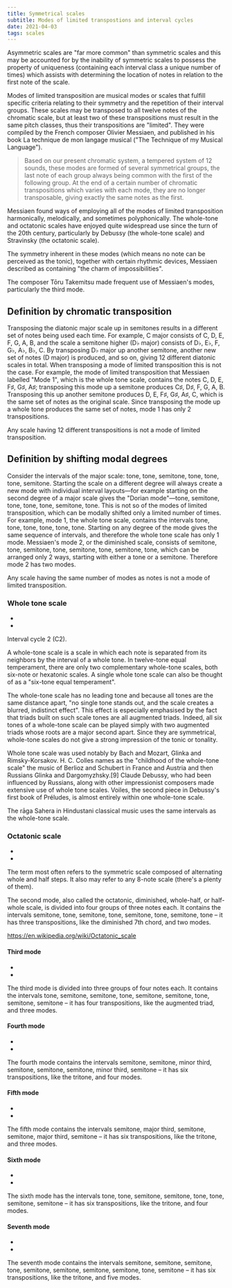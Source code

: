 ```yaml
---
title: Symmetrical scales
subtitle: Modes of limited transpostions and interval cycles
date: 2021-04-03
tags: scales
---
```


Asymmetric scales are "far more common" than symmetric scales and this may be accounted for by the inability of symmetric scales to possess the property of uniqueness (containing each interval class a unique number of times) which assists with determining the location of notes in relation to the first note of the scale.

Modes of limited transposition are musical modes or scales that fulfill specific criteria relating to their symmetry and the repetition of their interval groups. These scales may be transposed to all twelve notes of the chromatic scale, but at least two of these transpositions must result in the same pitch classes, thus their transpositions are "limited". They were compiled by the French composer Olivier Messiaen, and published in his book La technique de mon langage musical ("The Technique of my Musical Language"). 


>Based on our present chromatic system, a tempered system of 12 sounds, these modes are formed of several symmetrical groups, the last note of each group always being common with the first of the following group. At the end of a certain number of chromatic transpositions which varies with each mode, they are no longer transposable, giving exactly the same notes as the first.

Messiaen found ways of employing all of the modes of limited transposition harmonically, melodically, and sometimes polyphonically. The whole-tone and octatonic scales have enjoyed quite widespread use since the turn of the 20th century, particularly by Debussy (the whole-tone scale) and Stravinsky (the octatonic scale).

The symmetry inherent in these modes (which means no note can be perceived as the tonic), together with certain rhythmic devices, Messiaen described as containing "the charm of impossibilities".

The composer Tōru Takemitsu made frequent use of Messiaen's modes, particularly the third mode.

## Definition by chromatic transposition

Transposing the diatonic major scale up in semitones results in a different set of notes being used each time. For example, C major consists of C, D, E, F, G, A, B, and the scale a semitone higher (D♭ major) consists of D♭, E♭, F, G♭, A♭, B♭, C. By transposing D♭ major up another semitone, another new set of notes (D major) is produced, and so on, giving 12 different diatonic scales in total. When transposing a mode of limited transposition this is not the case. For example, the mode of limited transposition that Messiaen labelled "Mode 1", which is the whole tone scale, contains the notes C, D, E, F♯, G♯, A♯; transposing this mode up a semitone produces C♯, D♯, F, G, A, B. Transposing this up another semitone produces D, E, F♯, G♯, A♯, C, which is the same set of notes as the original scale. Since transposing the mode up a whole tone produces the same set of notes, mode 1 has only 2 transpositions.

Any scale having 12 different transpositions is not a mode of limited transposition.

## Definition by shifting modal degrees

Consider the intervals of the major scale: tone, tone, semitone, tone, tone, tone, semitone. Starting the scale on a different degree will always create a new mode with individual interval layouts—for example starting on the second degree of a major scale gives the "Dorian mode"—tone, semitone, tone, tone, tone, semitone, tone. This is not so of the modes of limited transposition, which can be modally shifted only a limited number of times. For example, mode 1, the whole tone scale, contains the intervals tone, tone, tone, tone, tone, tone. Starting on any degree of the mode gives the same sequence of intervals, and therefore the whole tone scale has only 1 mode. Messiaen's mode 2, or the diminished scale, consists of semitone, tone, semitone, tone, semitone, tone, semitone, tone, which can be arranged only 2 ways, starting with either a tone or a semitone. Therefore mode 2 has two modes.

Any scale having the same number of modes as notes is not a mode of limited transposition. 

### Whole tone scale

- <chroma-circle :chroma="'101010101010'" type="Wt" />

- <chroma-row :chroma="'101010101010'" />

Interval cycle 2 (C2).

A whole-tone scale is a scale in which each note is separated from its neighbors by the interval of a whole tone. In twelve-tone equal temperament, there are only two complementary whole-tone scales, both six-note or hexatonic scales. A single whole tone scale can also be thought of as a "six-tone equal temperament". 

The whole-tone scale has no leading tone and because all tones are the same distance apart, "no single tone stands out, and the scale creates a blurred, indistinct effect". This effect is especially emphasised by the fact that triads built on such scale tones are all augmented triads. Indeed, all six tones of a whole-tone scale can be played simply with two augmented triads whose roots are a major second apart. Since they are symmetrical, whole-tone scales do not give a strong impression of the tonic or tonality. 

Whole tone scale was used notably by Bach and Mozart, Glinka and Rimsky-Korsakov. H. C. Colles names as the "childhood of the whole-tone scale" the music of Berlioz and Schubert in France and Austria and then Russians Glinka and Dargomyzhsky.[9] Claude Debussy, who had been influenced by Russians, along with other impressionist composers made extensive use of whole tone scales. Voiles, the second piece in Debussy's first book of Préludes, is almost entirely within one whole-tone scale.

 The rāga Sahera in Hindustani classical music uses the same intervals as the whole-tone scale. 

 ### Octatonic scale

 - <chroma-circle :chroma="'110110110110'" type="Hwt" />

 - <chroma-row :chroma="'110110110110'" />

The term most often refers to the symmetric scale composed of alternating whole and half steps. It also may refer to any 8-note scale (there's a plenty of them).

The second mode, also called the octatonic, diminished, whole-half, or half-whole scale, is divided into four groups of three notes each. It contains the intervals semitone, tone, semitone, tone, semitone, tone, semitone, tone – it has three transpositions, like the diminished 7th chord, and two modes.

https://en.wikipedia.org/wiki/Octatonic_scale

#### Third mode

- <chroma-circle :chroma="'101110111011'" type="*3" />

 - <chroma-row :chroma="'101110111011'" />

The third mode is divided into three groups of four notes each. It contains the intervals tone, semitone, semitone, tone, semitone, semitone, tone, semitone, semitone – it has four transpositions, like the augmented triad, and three modes. 

#### Fourth mode

- <chroma-circle :chroma="'111001111001'" type="*4" />

- <chroma-row :chroma="'111001111001'" />

The fourth mode contains the intervals semitone, semitone, minor third, semitone, semitone, semitone, minor third, semitone – it has six transpositions, like the tritone, and four modes. 

#### Fifth mode

- <chroma-circle :chroma="'110001110001'" type="*5" />

- <chroma-row :chroma="'110001110001'" />

The fifth mode contains the intervals semitone, major third, semitone, semitone, major third, semitone – it has six transpositions, like the tritone, and three modes. 

#### Sixth mode

- <chroma-circle :chroma="'101011101011'" type="*6" />

- <chroma-row :chroma="'101011101011'" />

The sixth mode has the intervals tone, tone, semitone, semitone, tone, tone, semitone, semitone – it has six transpositions, like the tritone, and four modes. 

#### Seventh mode

- <chroma-circle :chroma="'111101111101'" type="*7" />

- <chroma-row :chroma="'111101111101'" />

The seventh mode contains the intervals semitone, semitone, semitone, tone, semitone, semitone, semitone, semitone, tone, semitone – it has six transpositions, like the tritone, and five modes. 
